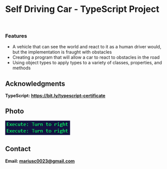 <h1>Self Driving Car - TypeScript Project</h1>
<br>
<h3>Features</h3>
<ul>
    <li>A vehicle that can see the world and react to it as a human driver would, but the implementation is fraught with obstacles</li>
    <li>Creating a program that will allow a car to react to obstacles in the road</li>
    <li>Using object types to apply types to a variety of classes, properties, and methods</li>
</ul>

<h2>Acknowledgments</h2>

<b>TypeScript: https://bit.ly/typescript-certificate<b>
<br>


<h2>Photo</h2>
<img src="photo.png">
<br>

<h2>Contact</h2>

<b> Email: mariusc0023@gmail.com </b>
